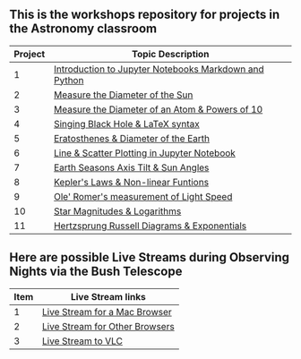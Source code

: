 ## This is the workshops repository for projects in the Astronomy classroom

Project|Topic Description
---|---
1|<a href="https://chandrunarayan.github.io/astronomy/projects/intro_to_jupyter" target="_blank">Introduction to Jupyter Notebooks Markdown and Python</a>
2|<a href="https://chandrunarayan.github.io/astronomy/projects/calculate_sun_dia" target="_blank">Measure the Diameter of the Sun</a>
3|<a href="https://chandrunarayan.github.io/astronomy/projects/calculate_atom_dia" target="_blank">Measure the Diameter of an Atom & Powers of 10</a>
4|<a href="https://chandrunarayan.github.io/astronomy/projects/singing_black_hole" target="_blank">Singing Black Hole & LaTeX syntax</a>
5|<a href="https://chandrunarayan.github.io/astronomy/projects/calculate_earth_dia" target="_blank">Eratosthenes & Diameter of the Earth</a>
6|<a href="https://chandrunarayan.github.io/astronomy/projects/simple_line_plots" target="_blank">Line & Scatter Plotting in Jupyter Notebook</a>
7|<a href="https://chandrunarayan.github.io/astronomy/projects/seasons_simulator" target="_blank">Earth Seasons Axis Tilt & Sun Angles</a>
8|<a href="https://chandrunarayan.github.io/astronomy/projects/keplerian_orbits" target="_blank">Kepler's Laws & Non-linear Funtions</a>
9|<a href="https://chandrunarayan.github.io/astronomy/projects/measure_light_speed" target="_blank">Ole' Romer's measurement of Light Speed</a>
10|<a href="https://chandrunarayan.github.io/astronomy/projects/star_magnitudes" target="_blank">Star Magnitudes & Logarithms</a>
11|<a href="https://chandrunarayan.github.io/astronomy/projects/cluster_hrd" target="_blank">Hertzsprung Russell Diagrams & Exponentials</a>


## Here are possible Live Streams during Observing Nights via the Bush Telescope

Item|Live Stream links
---|---
1|<a href="http://sciencelabbridges.com:8088/hls/stream.m3u8" target="_blank">Live Stream for a Mac Browser</a>
2|<a href="http://sciencelabbridges.com:8088/dash/stream.mpd" target="_blank">Live Stream for Other Browsers</a>
3|<a href="rtmp://sciencelabbridges.com/live/obs_stream" target="_blank">Live Stream to VLC</a>
